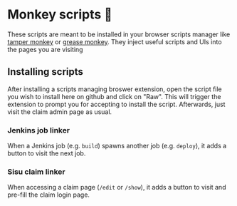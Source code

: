 # Monkey scripts 🐒 

These scripts are meant to be installed in your browser scripts manager like [tamper monkey](https://tampermonkey.net/) or [grease monkey](https://www.greasespot.net/). They inject useful scripts and UIs into the pages you are visiting

## Installing scripts

After installing a scripts managing broswer extension, open the script file you wish to install here on github and click on "Raw". This will trigger the extension to prompt you for accepting to install the script. Afterwards, just visit the claim admin page as usual.

### Jenkins job linker

When a Jenkins job (e.g. `build`) spawns another job (e.g. `deploy`), it adds a button to visit the next job.

### Sisu claim linker

When accessing a claim page (`/edit` or `/show`), it adds a button to visit and pre-fill the claim login page.
